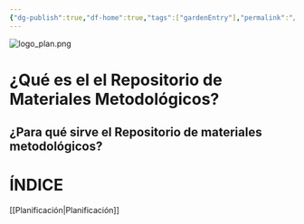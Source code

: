 ```yaml
---
{"dg-publish":true,"df-home":true,"tags":["gardenEntry"],"permalink":"/bienvenida/","dgPassFrontmatter":true,"noteIcon":"","created":"2025-06-15T01:11:33.644-04:00","updated":"2025-06-16T09:05:37.971-04:00"}
---
```


![logo_plan.png](/img/user/Imagenes/logo_plan.png)
# ¿Qué es el el Repositorio de Materiales Metodológicos?

## ¿Para qué sirve el Repositorio de materiales metodológicos?

# ÍNDICE


[[Planificación\|Planificación]]